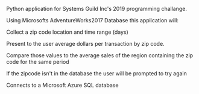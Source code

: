 Python application for Systems Guild Inc's 2019 programming challange.

Using Microsofts AdventureWorks2017 Database this application will:

Collect a zip code location and time range (days)

Present to the user average dollars per transaction by zip code. 

Compare those values to the average sales of the region containing the zip code for the same period

If the zipcode isn't in the database the user will be prompted to try again


Connects to a Microsoft Azure SQL database
